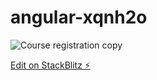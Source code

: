 # angular-xqnh2o

![Course registration copy](https://user-images.githubusercontent.com/49468283/153719184-05fefa64-69ff-4f4a-b7ce-4d926387aba1.png)

[Edit on StackBlitz ⚡️](https://stackblitz.com/edit/angular-xqnh2o)
